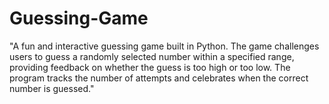 # Guessing-Game
"A fun and interactive guessing game built in Python. The game challenges users to guess a randomly selected number within a specified range, providing feedback on whether the guess is too high or too low. The program tracks the number of attempts and celebrates when the correct number is guessed."
